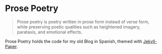 # Prose Poetry

>Prose poetry is poetry written in prose form instead of verse form, while preserving poetic qualities such as heightened imagery, parataxis, and emotional effects.

Prose Poetry holds the code for my old Blog in Spanish, themed with [Jekyll-Paper](https://github.com/ghosind/Jekyll-Paper).
